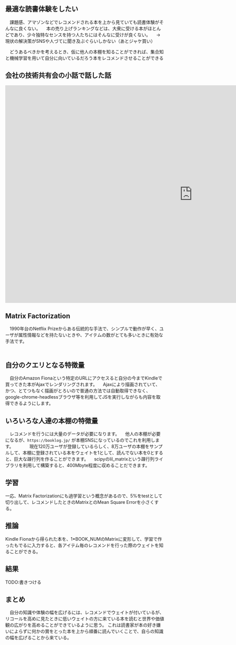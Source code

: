 ## 最適な読書体験をしたい
　課題感、アマゾンなどでレコメンドされる本を上から見ていても読書体験がそんなに良くない。
　本の売り上げランキングなどは、大衆に受ける本がほとんどであり、少々独特なセンスを持つ人たちにはそんなに受けが良くない。
　-> 現状の解決策がSNSや人づてに聞き及ぶぐらいしかない（あとジャケ買い）
 
　どうあるべきかを考えるとき、仮に他人の本棚を知ることができれば、集合知と機械学習を用いて自分に向いているだろう本をレコメンドさせることができる

## 会社の技術共有会の小話で話した話

<iframe src="https://onedrive.live.com/embed?cid=ECE5548EEB0F5802&amp;resid=ECE5548EEB0F5802%21115549&amp;authkey=ALWlrWJS0n3WgPM&amp;em=2&amp;wdAr=1.7777777777777777" width="1186px" height="691px" frameborder="0">これは、<a target="_blank" href="https://office.com/webapps">Office Online</a> の機能を利用した、<a target="_blank" href="https://office.com">Microsoft Office</a> の埋め込み型のプレゼンテーションです。</iframe>

## Matrix Factorization
　1990年台のNetflix Prizeからある伝統的な手法で、シンプルで動作が早く、ユーザが属性情報などを持たないときや、アイテムの数がとても多いときに有効な手法です。  
　

## 自分のクエリとなる特徴量
　自分のAmazon Fionaという特定のURLにアクセスると自分の今までKindleで買ってきた本がAjaxでレンダリングされます。 
　Ajaxにより描画されていて、かつ、とてつもなく描画がとろいので普通の方法では自動取得できなく、google-chrome-headlessブラウザ等を利用してJSを実行しながらも内容を取得できるようにします。  

## いろいろな人達の本棚の特徴量
　レコメンドを行うには大量のデータが必要になります。 
　他人の本棚が必要になるが、`https://booklog.jp/` が本棚SNSになっているのでこれを利用します。 　　 
　現在120万ユーザが登録しているらしく、8万ユーザの本棚をサンプルして、本棚に登録されている本をウェイトを1として、読んでない本を0とすると、巨大な疎行列を作ることができます。 　scipyのlil_matrixという疎行列ライブラリを利用して構築すると、400Mbyte程度に収めることだできます。

## 学習
一応、Matrix Factorizationにも過学習という概念があるので、5%をtestとして切り出して、レコメンドしたときのMatrixとのMean Square Errorを小さくする。

## 推論
 Kindle Fionaから得られた本を、1*BOOK_NUMのMatrixに変形して、学習で作ったもでるに入力すると、各アイテム毎のレコメンドを行った際のウェイトを知ることができる。  

## 結果
 TODO:書きつける
 
## まとめ
　自分の知識や体験の幅を広げるには、レコメンドでウェイトが付いているが、リコールを高めに見たときに低いウェイトの方に来ている本を読むと世界や価値観の広がりを高めることができているように思う。
これは読書家が本の好き嫌いによらずに何かの賞をとった本を上から順番に読んでいくことで、自らの知識の幅を広げることから来ている。 
